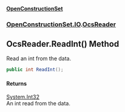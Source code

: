 #### [OpenConstructionSet](index.md 'index')
### [OpenConstructionSet.IO](index.md#OpenConstructionSet_IO 'OpenConstructionSet.IO').[OcsReader](T57tcFO5x0tbza6wZBV1Ww.md 'OpenConstructionSet.IO.OcsReader')
## OcsReader.ReadInt() Method
Read an int from the data.  
```csharp
public int ReadInt();
```
#### Returns
[System.Int32](https://docs.microsoft.com/en-us/dotnet/api/System.Int32 'System.Int32')  
An int read from the data.
